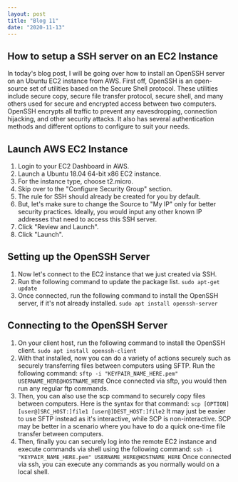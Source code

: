```yaml
---
layout: post
title: "Blog 11"
date: "2020-11-13"
---
```


## How to setup a SSH server on an EC2 Instance
In today's blog post, I will be going over how to install an OpenSSH server on an Ubuntu EC2 instance from AWS. First off, OpenSSH is an open-source set of utilities based on the Secure Shell protocol. These utilities include secure copy, secure file transfer protocol, secure shell, and many others used for secure and encrypted access between two computers. OpenSSH encrypts all traffic to prevent any eavesdropping, connection hijacking, and other security attacks. It also has several authentication methods and different options to configure to suit your needs.

## Launch AWS EC2 Instance
1. Login to your EC2 Dashboard in AWS.
2. Launch a Ubuntu 18.04 64-bit x86 EC2 instance.
3. For the instance type, choose t2.micro.
4. Skip over to the "Configure Security Group" section.
5. The rule for SSH should already be created for you by default.
6. But, let's make sure to change the Source to "My IP" only for better security practices. Ideally, you would input any other known IP addresses that need to access this SSH server.
9. Click "Review and Launch".
10. Click "Launch".

## Setting up the OpenSSH Server
1. Now let's connect to the EC2 instance that we just created via SSH.
2. Run the following command to update the package list.
`sudo apt-get update`
3. Once connected, run the following command to install the OpenSSH server, if it's not already installed.
`sudo apt install openssh-server`

## Connecting to the OpenSSH Server
1. On your client host, run the following command to install the OpenSSH client.
`sudo apt install openssh-client`
2. With that installed, now you can do a variety of actions securely such as securely transferring files between computers using SFTP. Run the following command:
`sftp -i "KEYPAIR_NAME_HERE.pem" USERNAME_HERE@HOSTNAME_HERE`
Once connected via sftp, you would then run any regular ftp commands.
3. Then, you can also use the scp command to securely copy files between computers. Here is the syntax for that command:
`scp [OPTION] [user@]SRC_HOST:]file1 [user@]DEST_HOST:]file2`
It may just be easier to use SFTP instead as it's interactive, while SCP is non-interactive. SCP may be better in a scenario where you have to do a quick one-time file transfer between computers.
4. Then, finally you can securely log into the remote EC2 instance and execute commands via shell using the following command:
`ssh -i "KEYPAIR_NAME_HERE.pem" USERNAME_HERE@HOSTNAME_HERE`
Once connected via ssh, you can execute any commands as you normally would on a local shell.